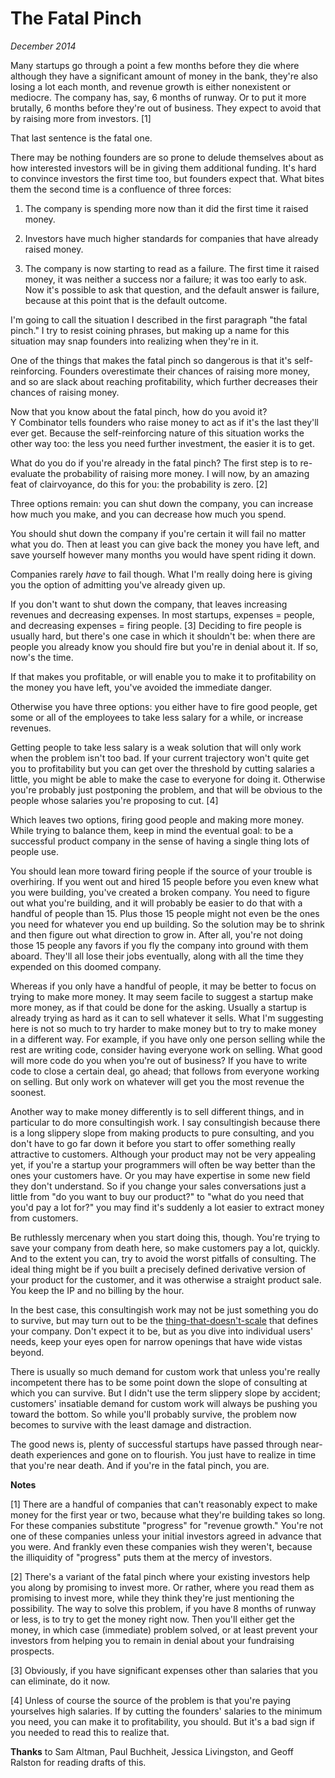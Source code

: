 # The Fatal Pinch

_December 2014_

Many startups go through a point a few months before they die where although they have a significant amount of money in the bank, they're also losing a lot each month, and revenue growth is either nonexistent or mediocre. The company has, say, 6 months of runway. Or to put it more brutally, 6 months before they're out of business. They expect to avoid that by raising more from investors. \[1\]

That last sentence is the fatal one.  

There may be nothing founders are so prone to delude themselves about as how interested investors will be in giving them additional funding. It's hard to convince investors the first time too, but founders expect that. What bites them the second time is a confluence of three forces:

1.  The company is spending more now than it did the first time it raised money.  

2.  Investors have much higher standards for companies that have already raised money.  

3.  The company is now starting to read as a failure. The first time it raised money, it was neither a success nor a failure; it was too early to ask. Now it's possible to ask that question, and the default answer is failure, because at this point that is the default outcome.

I'm going to call the situation I described in the first paragraph "the fatal pinch." I try to resist coining phrases, but making up a name for this situation may snap founders into realizing when they're in it.  

One of the things that makes the fatal pinch so dangerous is that it's self-reinforcing. Founders overestimate their chances of raising more money, and so are slack about reaching profitability, which further decreases their chances of raising money.  

Now that you know about the fatal pinch, how do you avoid it? Y Combinator tells founders who raise money to act as if it's the last they'll ever get. Because the self-reinforcing nature of this situation works the other way too: the less you need further investment, the easier it is to get.  

What do you do if you're already in the fatal pinch? The first step is to re-evaluate the probability of raising more money. I will now, by an amazing feat of clairvoyance, do this for you: the probability is zero. \[2\]

Three options remain: you can shut down the company, you can increase how much you make, and you can decrease how much you spend.  

You should shut down the company if you're certain it will fail no matter what you do. Then at least you can give back the money you have left, and save yourself however many months you would have spent riding it down.  

Companies rarely _have_ to fail though. What I'm really doing here is giving you the option of admitting you've already given up.  

If you don't want to shut down the company, that leaves increasing revenues and decreasing expenses. In most startups, expenses = people, and decreasing expenses = firing people. \[3\] Deciding to fire people is usually hard, but there's one case in which it shouldn't be: when there are people you already know you should fire but you're in denial about it. If so, now's the time.  

If that makes you profitable, or will enable you to make it to profitability on the money you have left, you've avoided the immediate danger.  

Otherwise you have three options: you either have to fire good people, get some or all of the employees to take less salary for a while, or increase revenues.  

Getting people to take less salary is a weak solution that will only work when the problem isn't too bad. If your current trajectory won't quite get you to profitability but you can get over the threshold by cutting salaries a little, you might be able to make the case to everyone for doing it. Otherwise you're probably just postponing the problem, and that will be obvious to the people whose salaries you're proposing to cut. \[4\]

Which leaves two options, firing good people and making more money. While trying to balance them, keep in mind the eventual goal: to be a successful product company in the sense of having a single thing lots of people use.  

You should lean more toward firing people if the source of your trouble is overhiring. If you went out and hired 15 people before you even knew what you were building, you've created a broken company. You need to figure out what you're building, and it will probably be easier to do that with a handful of people than 15. Plus those 15 people might not even be the ones you need for whatever you end up building. So the solution may be to shrink and then figure out what direction to grow in. After all, you're not doing those 15 people any favors if you fly the company into ground with them aboard. They'll all lose their jobs eventually, along with all the time they expended on this doomed company.  

Whereas if you only have a handful of people, it may be better to focus on trying to make more money. It may seem facile to suggest a startup make more money, as if that could be done for the asking. Usually a startup is already trying as hard as it can to sell whatever it sells. What I'm suggesting here is not so much to try harder to make money but to try to make money in a different way. For example, if you have only one person selling while the rest are writing code, consider having everyone work on selling. What good will more code do you when you're out of business? If you have to write code to close a certain deal, go ahead; that follows from everyone working on selling. But only work on whatever will get you the most revenue the soonest.  

Another way to make money differently is to sell different things, and in particular to do more consultingish work. I say consultingish because there is a long slippery slope from making products to pure consulting, and you don't have to go far down it before you start to offer something really attractive to customers. Although your product may not be very appealing yet, if you're a startup your programmers will often be way better than the ones your customers have. Or you may have expertise in some new field they don't understand. So if you change your sales conversations just a little from "do you want to buy our product?" to "what do you need that you'd pay a lot for?" you may find it's suddenly a lot easier to extract money from customers.  

Be ruthlessly mercenary when you start doing this, though. You're trying to save your company from death here, so make customers pay a lot, quickly. And to the extent you can, try to avoid the worst pitfalls of consulting. The ideal thing might be if you built a precisely defined derivative version of your product for the customer, and it was otherwise a straight product sale. You keep the IP and no billing by the hour.  

In the best case, this consultingish work may not be just something you do to survive, but may turn out to be the [thing-that-doesn't-scale](ds.md) that defines your company. Don't expect it to be, but as you dive into individual users' needs, keep your eyes open for narrow openings that have wide vistas beyond.  

There is usually so much demand for custom work that unless you're really incompetent there has to be some point down the slope of consulting at which you can survive. But I didn't use the term slippery slope by accident; customers' insatiable demand for custom work will always be pushing you toward the bottom. So while you'll probably survive, the problem now becomes to survive with the least damage and distraction.  

The good news is, plenty of successful startups have passed through near-death experiences and gone on to flourish. You just have to realize in time that you're near death. And if you're in the fatal pinch, you are.  

**Notes**  

\[1\] There are a handful of companies that can't reasonably expect to make money for the first year or two, because what they're building takes so long. For these companies substitute "progress" for "revenue growth." You're not one of these companies unless your initial investors agreed in advance that you were. And frankly even these companies wish they weren't, because the illiquidity of "progress" puts them at the mercy of investors.  

\[2\] There's a variant of the fatal pinch where your existing investors help you along by promising to invest more. Or rather, where you read them as promising to invest more, while they think they're just mentioning the possibility. The way to solve this problem, if you have 8 months of runway or less, is to try to get the money right now. Then you'll either get the money, in which case (immediate) problem solved, or at least prevent your investors from helping you to remain in denial about your fundraising prospects.  

\[3\] Obviously, if you have significant expenses other than salaries that you can eliminate, do it now.  

\[4\] Unless of course the source of the problem is that you're paying yourselves high salaries. If by cutting the founders' salaries to the minimum you need, you can make it to profitability, you should. But it's a bad sign if you needed to read this to realize that.  

**Thanks** to Sam Altman, Paul Buchheit, Jessica Livingston, and Geoff Ralston for reading drafts of this.
